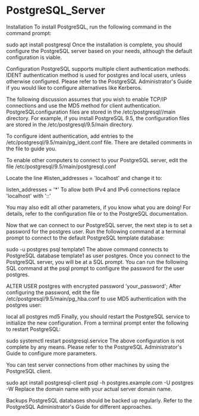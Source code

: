 # PostgreSQL_Server
Installation
To install PostgreSQL, run the following command in the command prompt:

sudo apt install postgresql
Once the installation is complete, you should configure the PostgreSQL server based on your needs, although the default configuration is viable.

Configuration
PostgreSQL supports multiple client authentication methods. IDENT authentication method is used for postgres and local users, unless otherwise configured. Please refer to the PostgreSQL Administrator's Guide if you would like to configure alternatives like Kerberos.

The following discussion assumes that you wish to enable TCP/IP connections and use the MD5 method for client authentication. PostgreSQLconfiguration files are stored in the /etc/postgresql/<version>/main directory. For example, if you install PostgreSQL 9.5, the configuration files are stored in the /etc/postgresql/9.5/main directory.

To configure ident authentication, add entries to the /etc/postgresql/9.5/main/pg_ident.conf file. There are detailed comments in the file to guide you.

To enable other computers to connect to your PostgreSQL server, edit the file /etc/postgresql/9.5/main/postgresql.conf

Locate the line #listen_addresses = 'localhost' and change it to:

listen_addresses = '*'
To allow both IPv4 and IPv6 connections replace 'localhost' with '::'

You may also edit all other parameters, if you know what you are doing! For details, refer to the configuration file or to the PostgreSQL documentation.

Now that we can connect to our PostgreSQL server, the next step is to set a password for the postgres user. Run the following command at a terminal prompt to connect to the default PostgreSQL template database:

sudo -u postgres psql template1
The above command connects to PostgreSQL database template1 as user postgres. Once you connect to the PostgreSQL server, you will be at a SQL prompt. You can run the following SQL command at the psql prompt to configure the password for the user postgres.

ALTER USER postgres with encrypted password 'your_password';
After configuring the password, edit the file /etc/postgresql/9.5/main/pg_hba.conf to use MD5 authentication with the postgres user:

local   all         postgres                          md5
Finally, you should restart the PostgreSQL service to initialize the new configuration. From a terminal prompt enter the following to restart PostgreSQL:

sudo systemctl restart postgresql.service
The above configuration is not complete by any means. Please refer to the PostgreSQL Administrator's Guide to configure more parameters.

You can test server connections from other machines by using the PostgreSQL client.

sudo apt install postgresql-client
psql -h postgres.example.com -U postgres -W 
Replace the domain name with your actual server domain name.

Backups
PostgreSQL databases should be backed up regularly. Refer to the PostgreSQL Administrator's Guide for different approaches.
